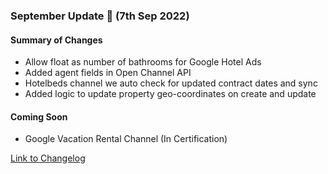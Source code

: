 ### September Update 🚀 (7th Sep 2022)

#### Summary of Changes
- Allow float as number of bathrooms for Google Hotel Ads
- Added agent fields in Open Channel API
- Hotelbeds channel we auto check for updated contract dates and sync
- Added logic to update property geo-coordinates on create and update

#### Coming Soon
- Google Vacation Rental Channel (In Certification)

[Link to Changelog](https://docs.channex.io/changelog)

